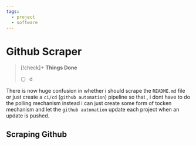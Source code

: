 ```yaml
---
tags:
  - project
  - software
---
```


# Github Scraper

> [!check]+ **Things Done**
> - [ ] d

There is now huge confusion in whether i should scrape the `README.md` file or just create a `ci/cd` (`github automation`) pipeline so that , i dont have to do the polling mechanism instead i can just create some form of tocken mechanism and let the `github automation` update each project when an update is pushed. 


## Scraping Github 


